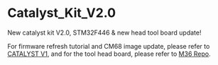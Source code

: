 # Catalyst_Kit_V2.0
New catalyst kit V2.0, STM32F446 &amp; new head tool board update!

For firmware refresh tutorial and CM68 image update, please refer to [CATALYST V1](https://github.com/FYSETC/Catalyst_Kit), and for the tool head board, please refer to [M36 Repo](https://github.com/FYSETC/M36_HUB_V1).
